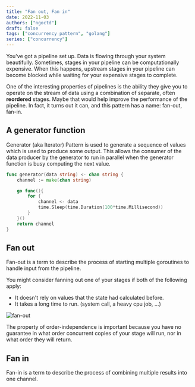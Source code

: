```yaml
---
title: "Fan out, Fan in"
date: 2022-11-03
authors: ["ngoctd"]
draft: false
tags: ["concurrency pattern", "golang"]
series: ["concurrency"]
---
```


You've got a pipeline set up. Data is flowing through your system beautifully. Sometimes, stages in your pipeline can be computationally expensive. When this happens, upstream stages in your pipeline can become blocked while waiting for your expensive stages to complete.

One of the interesting properties of pipelines is the ability they give you to operate on the stream of data using a combination of separate, often **reordered** stages. Maybe that would help improve the performance of the pipeline. In fact, it turns out it can, and this pattern has a name: fan-out, fan-in.

## A generator function

Generator (aka Iterator) Pattern is used to generate a sequence of values which is used to produce some output. This allows the consumer of the data producer by the generator to run in parallel when the generator function is busy computing the next value.

```go
func generator(data string) <- chan string {
    channel := make(chan string)

    go func(){
        for {
            channel <- data
            time.Sleep(time.Duration(100*time.Millisecond))
        }
    }()
    return channel
}
```

## Fan out

Fan-out is a term to describe the process of starting multiple goroutines to handle input from the pipeline.

You might consider fanning out one of your stages if both of the following apply:
- It doesn't rely on values that the state had calculated before.
- It takes a long time to run. (system call, a heavy cpu job, ...)

![fan-out](../../images/fanin-fanout/fan-out.png)

The property of order-independence is important because you have no guarantee in what order concurrent copies of your stage will run, nor in what order they will return.

## Fan in

Fan-in is a term to describe the process of combining multiple results into one channel.